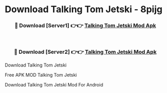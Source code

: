 # Download Talking Tom Jetski - 8pijg



<div align="center">
<h3>🔴 Download [Server1] 👉👉 <a href="https://momento.my/?title=Talking_Tom_Jetski">Talking Tom Jetski Mod Apk</a></h3><br>

<h3>🔴 Download [Server2] 👉👉 <a href="https://momento.my/?title=Talking_Tom_Jetski">Talking Tom Jetski Mod Apk</a></h3>
</div>



Download Talking Tom Jetski 

Free APK MOD Talking Tom Jetski 

Download Talking Tom Jetski Mod For Android

